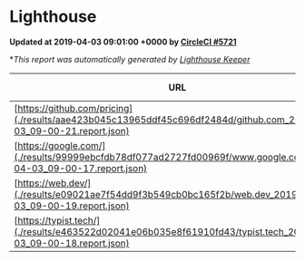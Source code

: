 
# Lighthouse

**Updated at 2019-04-03 09:01:00 +0000 by [CircleCI #5721](https://circleci.com/gh/ItinerisLtd/lighthouse-keeper-example/5721)**

**This report was automatically generated by [Lighthouse Keeper](https://github.com/itinerisltd/lighthouse-keeper)*

| URL | Performance | Accessibility | Best Practices | SEO | PWA | Updated At |
| --- | --- | --- | --- | --- | --- | --- |
| [https://github.com/pricing](./results/aae423b045c13965ddf45c696df2484d/github.com_2019-04-03_09-00-21.report.json) | 0.83 | 0.89 | 0.93 | 0.9 | 0.58 | 2019-04-03T09:00:21.233Z |
| [https://google.com/](./results/99999ebcfdb78df077ad2727fd00969f/www.google.com_2019-04-03_09-00-17.report.json) | 0.96 | 0.71 | 0.93 | 0.82 | 0.58 | 2019-04-03T09:00:17.793Z |
| [https://web.dev/](./results/e09021ae7f54dd9f3b549cb0bc165f2b/web.dev_2019-04-03_09-00-19.report.json) | 0.96 | 0.93 | 1 | 0.96 | 1 | 2019-04-03T09:00:19.227Z |
| [https://typist.tech/](./results/e463522d02041e06b035e8f61910fd43/typist.tech_2019-04-03_09-00-18.report.json) | 1 |  |  |  |  | 2019-04-03T09:00:18.383Z |
